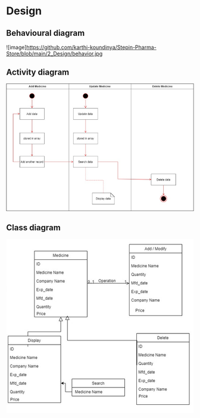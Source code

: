 # Design

## Behavioural diagram

![image]https://github.com/karthi-koundinya/Stepin-Pharma-Store/blob/main/2_Design/behavior.jpg

## Activity diagram
![image](https://github.com/karthi-koundinya/Stepin-Pharma-Store/blob/main/2_Design/activity%20dia.jpg)

## Class diagram
![image](https://github.com/karthi-koundinya/Stepin-Pharma-Store/blob/main/2_Design/class%20dia.jpg)

